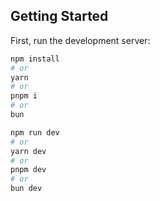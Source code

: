 ## Getting Started

First, run the development server:

```bash
npm install
# or
yarn
# or
pnpm i
# or
bun
```

```bash
npm run dev
# or
yarn dev
# or
pnpm dev
# or
bun dev
```
